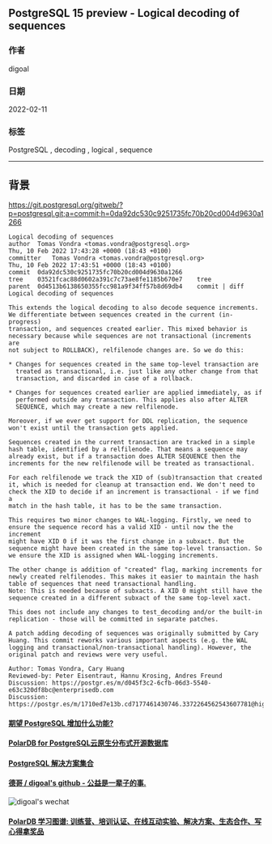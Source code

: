 ## PostgreSQL 15 preview - Logical decoding of sequences    
                                     
### 作者                                 
digoal                                              
                                               
### 日期                                          
2022-02-11                                       
                                       
### 标签                          
PostgreSQL , decoding , logical , sequence          
                                             
----                                               
                                          
## 背景        
  
https://git.postgresql.org/gitweb/?p=postgresql.git;a=commit;h=0da92dc530c9251735fc70b20cd004d9630a1266  
  
```  
Logical decoding of sequences  
author	Tomas Vondra <tomas.vondra@postgresql.org>	  
Thu, 10 Feb 2022 17:43:28 +0000 (18:43 +0100)  
committer	Tomas Vondra <tomas.vondra@postgresql.org>	  
Thu, 10 Feb 2022 17:43:51 +0000 (18:43 +0100)  
commit	0da92dc530c9251735fc70b20cd004d9630a1266  
tree	03521fcac88d0602a391c7c73ae8fe1185b670e7	tree  
parent	0d4513b6138650355fcc981a9f34ff57b8d69db4	commit | diff  
Logical decoding of sequences  
  
This extends the logical decoding to also decode sequence increments.  
We differentiate between sequences created in the current (in-progress)  
transaction, and sequences created earlier. This mixed behavior is  
necessary because while sequences are not transactional (increments are  
not subject to ROLLBACK), relfilenode changes are. So we do this:  
  
* Changes for sequences created in the same top-level transaction are  
  treated as transactional, i.e. just like any other change from that  
  transaction, and discarded in case of a rollback.  
  
* Changes for sequences created earlier are applied immediately, as if  
  performed outside any transaction. This applies also after ALTER  
  SEQUENCE, which may create a new relfilenode.  
  
Moreover, if we ever get support for DDL replication, the sequence  
won't exist until the transaction gets applied.  
  
Sequences created in the current transaction are tracked in a simple  
hash table, identified by a relfilenode. That means a sequence may  
already exist, but if a transaction does ALTER SEQUENCE then the  
increments for the new relfilenode will be treated as transactional.  
  
For each relfilenode we track the XID of (sub)transaction that created  
it, which is needed for cleanup at transaction end. We don't need to  
check the XID to decide if an increment is transactional - if we find a  
match in the hash table, it has to be the same transaction.  
  
This requires two minor changes to WAL-logging. Firstly, we need to  
ensure the sequence record has a valid XID - until now the the increment  
might have XID 0 if it was the first change in a subxact. But the  
sequence might have been created in the same top-level transaction. So  
we ensure the XID is assigned when WAL-logging increments.  
  
The other change is addition of "created" flag, marking increments for  
newly created relfilenodes. This makes it easier to maintain the hash  
table of sequences that need transactional handling.  
Note: This is needed because of subxacts. A XID 0 might still have the  
sequence created in a different subxact of the same top-level xact.  
  
This does not include any changes to test_decoding and/or the built-in  
replication - those will be committed in separate patches.  
  
A patch adding decoding of sequences was originally submitted by Cary  
Huang. This commit reworks various important aspects (e.g. the WAL  
logging and transactional/non-transactional handling). However, the  
original patch and reviews were very useful.  
  
Author: Tomas Vondra, Cary Huang  
Reviewed-by: Peter Eisentraut, Hannu Krosing, Andres Freund  
Discussion: https://postgr.es/m/d045f3c2-6cfb-06d3-5540-e63c320df8bc@enterprisedb.com  
Discussion: https://postgr.es/m/1710ed7e13b.cd7177461430746.3372264562543607781@highgo.ca  
```  
    
  
#### [期望 PostgreSQL 增加什么功能?](https://github.com/digoal/blog/issues/76 "269ac3d1c492e938c0191101c7238216")
  
  
#### [PolarDB for PostgreSQL云原生分布式开源数据库](https://github.com/ApsaraDB/PolarDB-for-PostgreSQL "57258f76c37864c6e6d23383d05714ea")
  
  
#### [PostgreSQL 解决方案集合](https://yq.aliyun.com/topic/118 "40cff096e9ed7122c512b35d8561d9c8")
  
  
#### [德哥 / digoal's github - 公益是一辈子的事.](https://github.com/digoal/blog/blob/master/README.md "22709685feb7cab07d30f30387f0a9ae")
  
  
![digoal's wechat](../pic/digoal_weixin.jpg "f7ad92eeba24523fd47a6e1a0e691b59")
  
  
#### [PolarDB 学习图谱: 训练营、培训认证、在线互动实验、解决方案、生态合作、写心得拿奖品](https://www.aliyun.com/database/openpolardb/activity "8642f60e04ed0c814bf9cb9677976bd4")
  
